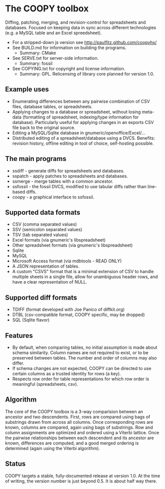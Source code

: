 The COOPY toolbox
=================

Diffing, patching, merging, and revision-control for spreadsheets and
databases.  Focused on keeping data in sync across different 
technologies (e.g. a MySQL table and an Excel spreedsheet).

* For a stripped-down js version see http://paulfitz.github.com/coopyhx/
* See BUILD.md for information on building the programs.
  - Summary: CMake
* See SERVE.txt for server-side information.
  - Summary: fossil
* See COPYING.txt for copyright and license information.
  - Summary: GPL.  Relicensing of library core planned for version 1.0.

Example uses
------------
* Enumerating differences between any pairwise combination of CSV files,
  database tables, or spreadsheets.
* Applying changes to a database or spreadsheet, without losing
  meta-data (formatting of spreadsheet, indexing/type information for
  database).  Particularly useful for applying changes in an
  exports CSV file back to the original source.
* Editing a MySQL/Sqlite database in gnumeric/openoffice/Excel/...
* Distributed editing of a spreadsheet/database using a DVCS.
  Benefits: revision history, offline editing in tool of choice,
  self-hosting possible.

The main programs
-----------------
* ssdiff - generate diffs for spreadsheets and databases.
* sspatch - apply patches to spreadsheets and databases.
* ssmerge - merge tables with a common ancestor.
* ssfossil - the fossil DVCS, modified to use tabular diffs
  rather than line-based diffs.
* coopy - a graphical interface to ssfossil.

Supported data formats
----------------------
* CSV (comma separated values)
* SSV (semicolon separated values)
* TSV (tab separated values)
* Excel formats (via gnumeric's libspreadsheet)
* Other spreadsheet formats (via gnumeric's libspreadsheet)
* Sqlite
* MySQL
* Microsoft Access format (via mdbtools - READ ONLY)
* A JSON representation of tables.
* A custom "CSVS" format that is a minimal extension of CSV
  to handle multiple sheets in a single file, allow
  for unambiguous header rows, and have a clear representation
  of NULL.

Supported diff formats
----------------------
* TDIFF (format developed with Joe Panico of diffkit.org)
* DTBL (csv-compatible format, COOPY specific, may be dropped)
* SQL (Sqlite flavor)

Features
--------
* By default, when comparing tables, no initial assumption is
  made about schema similarity.  Column names are not required 
  to exist, or to be preserved between tables.  The number and
  order of columns may also differ.
* If schema changes are not expected, COOPY can be directed
  to use certain columns as a trusted identity for rows (a key).
* Respects row order for table representations for which row
  order is meaningful (spreadsheets, csv).

Algorithm
---------
The core of the COOPY toolbox is a 3-way comparision between an
ancestor and two descendents.  First, rows are compared using bags of
substrings drawn from across all columns.  Once corresponding rows are
known, columns are compared, again using bags of substrings.  Row and
column assignments are optimized and ordered using a Viterbi lattice.
Once the pairwise relationships between each descendent and its
ancestor are known, differences are computed, and a good merged
ordering is determined (again using the Viterbi algorithm).

Status
------
COOPY targets a stable, fully-documented release at version 1.0.  At 
the time of writing, the version number is just beyond 0.5.  It is 
about half way there.
